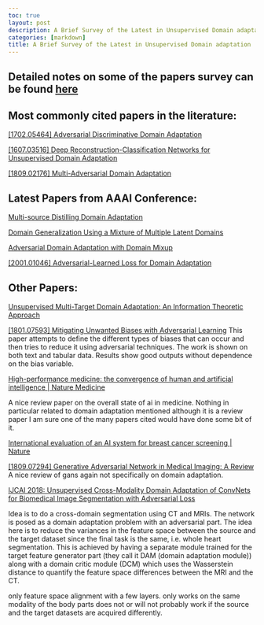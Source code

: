 ```yaml
---
toc: true
layout: post
description: A Brief Survey of the Latest in Unsupervised Domain adaptation
categories: [markdown]
title: A Brief Survey of the Latest in Unsupervised Domain adaptation
---
```


## Detailed notes on some of the papers survey can be found [here](_2020-02-17-multisource_distilling_DA.md)


Most commonly cited papers in the literature: 
-

[[1702.05464] Adversarial Discriminative Domain Adaptation](https://arxiv.org/abs/1702.05464)

[[1607.03516] Deep Reconstruction-Classification Networks for Unsupervised Domain Adaptation](https://arxiv.org/abs/1607.03516)

[[1809.02176] Multi-Adversarial Domain Adaptation](https://arxiv.org/abs/1809.02176)


Latest Papers from AAAI Conference: 
-

[Multi-source Distilling Domain Adaptation](_2020-02-17-multisource_distilling_DA.md)

[Domain Generalization Using a Mixture of Multiple Latent Domains](_2020-02-17-multisource_distilling_DA.md)

[Adversarial Domain Adaptation with Domain Mixup](_2020-02-17-multisource_distilling_DA.md)

[[2001.01046] Adversarial-Learned Loss for Domain Adaptation](https://arxiv.org/abs/2001.01046)

Other Papers: 
-

[Unsupervised Multi-Target Domain Adaptation: An Information Theoretic Approach](_2020-02-17-multisource_distilling_DA.md)


[[1801.07593] Mitigating Unwanted Biases with Adversarial Learning](https://arxiv.org/abs/1801.07593)
This paper attempts to define the different types of biases that can occur and then tries to reduce it using adversarial techniques. The work is shown on both text and tabular data. Results show good outputs without dependence on the bias variable. 

[High-performance medicine: the convergence of human and artificial intelligence \| Nature Medicine](https://www.nature.com/articles/s41591-018-0300-7)

A nice review paper on the overall state of ai in medicine. Nothing in particular related to domain adaptation mentioned although it is a review paper I am sure one of the many papers cited would have done some bit of it. 


[International evaluation of an AI system for breast cancer screening \| Nature](https://www.nature.com/articles/s41586-019-1799-6)


[[1809.07294] Generative Adversarial Network in Medical Imaging: A Review](https://arxiv.org/abs/1809.07294)
A nice review of gans again not specifically on domain adaptation. 


[IJCAI 2018: Unsupervised Cross-Modality Domain Adaptation of ConvNets for Biomedical Image Segmentation with Adversarial Loss](https://www.ijcai.org/Proceedings/2018/0096.pdf)

Idea is to do a cross-domain segmentation using CT and MRIs. The network is posed as a domain adaptation problem with an adversarial part. The idea here is to reduce the variances in the feature space between the source and the target dataset since the final task is the same, i.e. whole heart segmentation. This is achieved by having a separate module trained for the target feature generator part (they call it DAM (domain adaptation module)) along with a domain critic module (DCM) which uses the Wasserstein distance to quantify the feature space differences between the MRI and the CT. 

only feature space alignment with a few layers. only works on the same modality of the body parts does not or will not probably work if the source and the target datasets are acquired differently. 